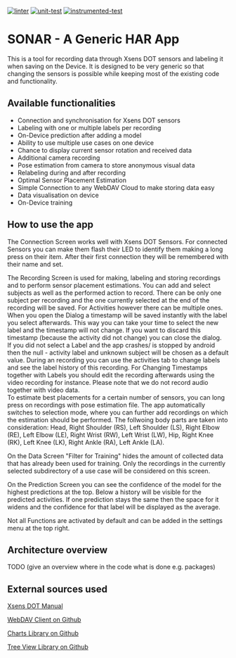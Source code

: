 [![linter](https://github.com/Sensors-in-Paradise/android-native-xsens/actions/workflows/linter.yml/badge.svg)](https://github.com/Sensors-in-Paradise/android-native-xsens/actions/workflows/linter.yml)
[![unit-test](https://github.com/Sensors-in-Paradise/android-native-xsens/actions/workflows/unit-test.yml/badge.svg)](https://github.com/Sensors-in-Paradise/android-native-xsens/actions/workflows/unit-test.yml)
[![instrumented-test](https://github.com/Sensors-in-Paradise/android-native-xsens/actions/workflows/instrumented-test.yml/badge.svg)](https://github.com/Sensors-in-Paradise/android-native-xsens/actions/workflows/instrumented-test.yml)

# SONAR - A Generic HAR App

This is a tool for recording data through Xsens DOT sensors and labeling it when saving on the Device. It is designed to be very generic so that changing the sensors is possible while keeping most of the existing code and functionality. 

## Available functionalities

- Connection and synchronisation for Xsens DOT sensors
- Labeling with one or multiple labels per recording
- On-Device prediction after adding a model
- Ability to use multiple use cases on one device
- Chance to display current sensor rotation and received data
- Additional camera recording
- Pose estimation from camera to store anonymous visual data
- Relabeling during and after recording
- Optimal Sensor Placement Estimation
- Simple Connection to any WebDAV Cloud to make storing data easy
- Data visualisation on device
- On-Device training

## How to use the app

The Connection Screen works well with Xsens DOT Sensors. For connected Sensors you can make them flash their LED to identify them making a long press on their item. After their first connection they will be remembered with their name and set.

The Recording Screen is used for making, labeling and storing recordings and to perform sensor placement estimations. You can add and select subjects as well as the performed action to record. There can be only one subject per recording and the one currently selected at the end of the recording will be saved. For Activities however there can be multiple ones. When you open the Dialog a timestamp will be saved instantly with the label you select afterwards. This way you can take your time to select the new label and the timestamp will not change. If you want to discard this timestamp (because the activity did not change) you can close the dialog. <br />
If you did not select a Label and the app crashes/ is stopped by android then the null - activity label and unknown subject will be chosen as a default value.
During an recording you can use the activities tab to change labels and see the label history of this recording. For Changing Timestamps together with Labels you should edit the recording afterwards using the video recording for instance. Please note that we do not record audio together with video data. <br />
To estimate best placements for a certain number of sensors, you can long press on recordings with pose estimation file. The app automatically switches to selection mode, where you can further add recordings on which the estimation should be performed. The follwoing body parts are taken into consideration: Head, Right Shoulder (RS), Left Shoulder (LS), Right Elbow (RE), Left Elbow (LE), Right Wrist (RW), Left Wrist (LW), Hip, Right Knee (RK), Left Knee (LK), Right Ankle (RA), Left Ankle (LA).

On the Data Screen "Filter for Training" hides the amount of collected data that has already been used for training. Only the recordings in the currently selected subdirectory of a use case will be considered on this screen.

On the Prediction Screen you can see the confidence of the model for the highest predictions at the top. Below a history will be visible for the predicted activities. If one prediction stays the same then the space for it widens and the confidence for that label will be displayed as the average.

Not all Functions are activated by default and can be added in the settings menu at the top right.

## Architecture overview

TODO (give an overview where in the code what is done e.g. packages)

## External sources used

[Xsens DOT Manual](https://www.xsens.com/hubfs/Downloads/Manuals/Xsens%20DOT%20User%20Manual.pdf)

[WebDAV Client on Github](https://github.com/thegrizzlylabs/sardine-android)

[Charts Library on Github](https://github.com/PhilJay/MPAndroidChart)

[Tree View Library on Github](https://github.com/bmelnychuk/AndroidTreeView)
